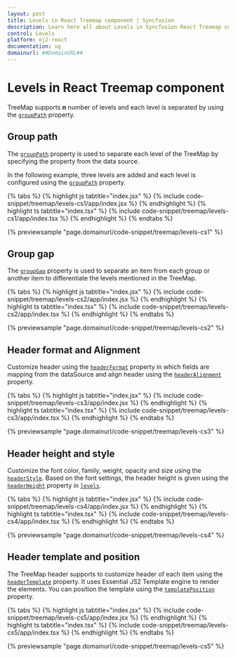 ```yaml
---
layout: post
title: Levels in React Treemap component | Syncfusion
description: Learn here all about Levels in Syncfusion React Treemap component of Syncfusion Essential JS 2 and more.
control: Levels 
platform: ej2-react
documentation: ug
domainurl: ##DomainURL##
---
```


# Levels in React Treemap component

TreeMap supports **n** number of levels and each level is separated by using the [`groupPath`](https://ej2.syncfusion.com/react/documentation/api/treemap/levelSettingsModel/#grouppath) property.

<!-- markdownlint-disable MD036 -->

## Group path

The [`groupPath`](https://ej2.syncfusion.com/react/documentation/api/treemap/levelSettingsModel/#grouppath) property is used to separate each level of the TreeMap by specifying the property from the data source.

In the following example, three levels are added and each level is configured using the [`groupPath`](https://ej2.syncfusion.com/react/documentation/api/treemap/levelSettingsModel/#grouppath) property.

{% tabs %}
{% highlight js tabtitle="index.jsx" %}
{% include code-snippet/treemap/levels-cs1/app/index.jsx %}
{% endhighlight %}
{% highlight ts tabtitle="index.tsx" %}
{% include code-snippet/treemap/levels-cs1/app/index.tsx %}
{% endhighlight %}
{% endtabs %}

 {% previewsample "page.domainurl/code-snippet/treemap/levels-cs1" %}

<!-- markdownlint-disable MD036 -->

## Group gap

The [`groupGap`](https://ej2.syncfusion.com/react/documentation/api/treemap/levelSettingsModel/#groupgap) property is used to separate an item from each group or another item to differentiate the levels mentioned in the TreeMap.

{% tabs %}
{% highlight js tabtitle="index.jsx" %}
{% include code-snippet/treemap/levels-cs2/app/index.jsx %}
{% endhighlight %}
{% highlight ts tabtitle="index.tsx" %}
{% include code-snippet/treemap/levels-cs2/app/index.tsx %}
{% endhighlight %}
{% endtabs %}

 {% previewsample "page.domainurl/code-snippet/treemap/levels-cs2" %}

<!-- markdownlint-disable MD036 -->

## Header format and Alignment

Customize header using the [`headerFormat`](https://ej2.syncfusion.com/react/documentation/api/treemap/levelSettingsModel/#headerformat) property in which fields are mapping from the dataSource and align header using the [`headerAlignment`](https://ej2.syncfusion.com/react/documentation/api/treemap/levelSettingsModel/#headeralignment) property.

{% tabs %}
{% highlight js tabtitle="index.jsx" %}
{% include code-snippet/treemap/levels-cs3/app/index.jsx %}
{% endhighlight %}
{% highlight ts tabtitle="index.tsx" %}
{% include code-snippet/treemap/levels-cs3/app/index.tsx %}
{% endhighlight %}
{% endtabs %}

 {% previewsample "page.domainurl/code-snippet/treemap/levels-cs3" %}

## Header height and style

Customize the font color, family, weight, opacity and size using the [`headerStyle`](https://ej2.syncfusion.com/react/documentation/api/treemap/levelSettingsModel/#headerstyle). Based on the font settings, the header height is given using the [`headerHeight`](https://ej2.syncfusion.com/react/documentation/api/treemap/levelSettingsModel/#headerheight) property in [`levels`](https://ej2.syncfusion.com/react/documentation/api/treemap/#levels).

{% tabs %}
{% highlight js tabtitle="index.jsx" %}
{% include code-snippet/treemap/levels-cs4/app/index.jsx %}
{% endhighlight %}
{% highlight ts tabtitle="index.tsx" %}
{% include code-snippet/treemap/levels-cs4/app/index.tsx %}
{% endhighlight %}
{% endtabs %}

 {% previewsample "page.domainurl/code-snippet/treemap/levels-cs4" %}

## Header template and position

The TreeMap header supports to customize header of each item using the [`headerTemplate`](https://ej2.syncfusion.com/react/documentation/api/treemap/levelSettingsModel/#headertemplate) property. It uses Essential JS2 Template engine to render the elements. You can position the template using the [`templatePosition`](https://ej2.syncfusion.com/react/documentation/api/treemap/levelSettingsModel/#templateposition) property.

{% tabs %}
{% highlight js tabtitle="index.jsx" %}
{% include code-snippet/treemap/levels-cs5/app/index.jsx %}
{% endhighlight %}
{% highlight ts tabtitle="index.tsx" %}
{% include code-snippet/treemap/levels-cs5/app/index.tsx %}
{% endhighlight %}
{% endtabs %}

 {% previewsample "page.domainurl/code-snippet/treemap/levels-cs5" %}